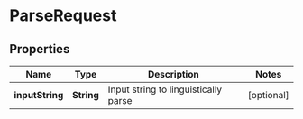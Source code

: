 
# ParseRequest

## Properties
Name | Type | Description | Notes
------------ | ------------- | ------------- | -------------
**inputString** | **String** | Input string to linguistically parse |  [optional]



